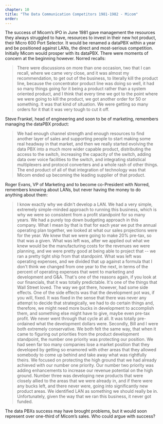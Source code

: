 ```yaml
---
chapter: 10
title: "The Data Communication Competitors 1981-1982 - Micom"
order: 
---
```


The success of Micom’s IPO in June 1981 gave management the resources they always struggled to have, resources to invest in their new hot product, their Micro 600 Port Selector. It would be renamed a dataPBX within a year and be positioned against LANs, the direct and most-serious competition. Initially Micom would prosper with its dataPBX. There were moments of concern at the beginning however. Norred recalls:

>There were discussions on more than one occasion, two that I can recall, where we came very close, and it was almost my recommendation, to get out of the business, to literally kill the product line, because the concentrator product line was doing so well, it had so many things going for it being a product rather than a system oriented product, and I think that every time we got to the point where we were going to kill the product, we got another order for 50 or something.  It was that kind of situation. We were getting so many orders for it that it was very tough to cut it off.

Steve Frankel, head of engineering and soon to be of marketing, remembers managing the dataPBX product:

>We had enough channel strength and enough resources to find another layer of sales and supporting people to start making some real headway in that market, and then we really started evolving the data PBX into a much more wider capable product, distributing the access to the switch, increasing the capacity of the switch, adding data over voice facilities to the switch, and integrating statistical multiplexers and protocol converters and a whole rash of other things. The end product of all of that integration of technology was that Micom ended up becoming the leading supplier of that product.

Roger Evans, VP of Marketing and to become co-President with Norred, remembers knowing about LANs, but never having the money to do anything about them:

>I know exactly why we didn't develop a LAN. We had a very simple, extremely simple-minded approach to running this business, which is why we were so consistent from a profit standpoint for so many years. We had a purely top down budgeting approach in this company. What I mean by that is that for each year we put the annual operating plan together, we looked at what our sales projections were for the year. We knew that we were going to make 20% pre-tax, so that was a given. What was left was, after we applied out what we knew would be the manufacturing costs for the revenues we were planning, and we were pretty good at being able to project that -- we ran a pretty tight ship from that standpoint. What was left was operating expenses, and we divided that up against a formula that I don't think we changed from one year to the next, in terms of the percent of operating expenses that went to marketing and development and G&A. That's one of the reasons again, if you look at our financials, that it was totally predictable. It's one of the things that Wall Street loved. The way we got there, however, had some side effects. One of the side effects was that the development pot was, if you will, fixed. It was fixed in the sense that there was never any attempt to decide that strategically, we had to do certain things and, therefore, we might need more bucks in development to accomplish them, and something else might have to give, maybe even pre-tax profit. We never went through that cycle at all. It was totally pre-ordained what the development dollars were. Secondly, Bill and I were both extremely conservative. We both felt the same way, that when it came to figuring out priorities from the product development standpoint, the number one priority was protecting our position. We had seen far too many companies lose a market position that they developed by getting so enamored with other areas that they allowed somebody to come up behind and take away what was rightfully theirs. We focused on protecting the high ground that we had already achieved with our number one priority. Our number two priority was adding enhancements to increase our revenue potential on the high ground. Number three was developing new products that were closely allied to the areas that we were already in, and if there were any bucks left, and there never were, going into significantly new product areas. We identified LAN as something we should really be in. Unfortunately, given the way that we ran this business, it never got funded.

The data PBXs success may have brought problems, but it would soon represent over one-third of Micom’s sales. Who could argue with success?
